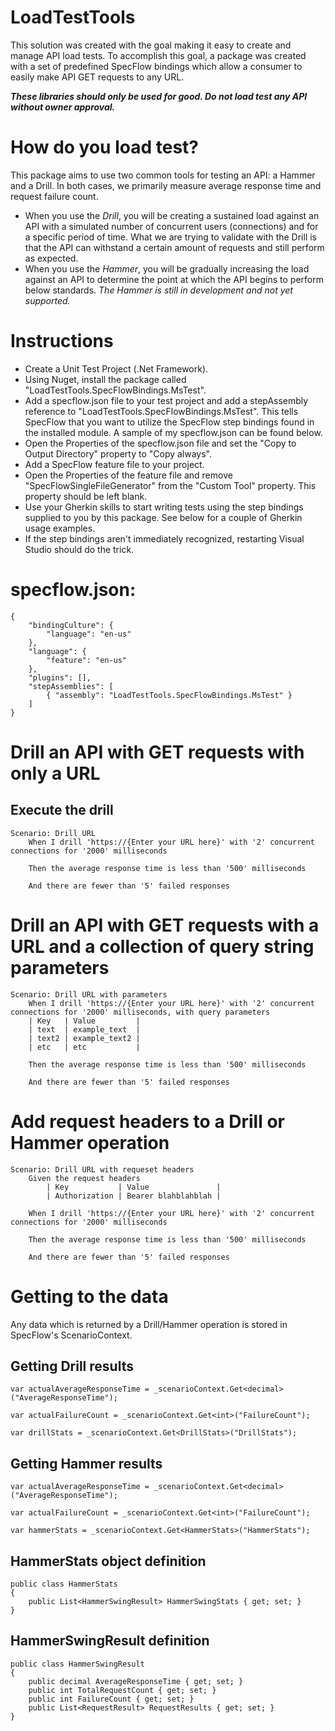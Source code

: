 # LoadTestTools

This solution was created with the goal making it easy to create and manage API load tests.  To accomplish this goal, a package was created with a set of predefined SpecFlow bindings which allow a consumer to easily make API GET requests to any URL.

**_These libraries should only be used for good.  Do not load test any API without owner approval._**

# How do you load test?

This package aims to use two common tools for testing an API: a Hammer and a Drill.  In both cases, we primarily measure average response time and request failure count.

* When you use the _Drill_, you will be creating a sustained load against an API with a simulated number of concurrent users (connections) and for a specific period of time.  What we are trying to validate with the Drill is that the API can withstand a certain amount of requests and still perform as expected.
* When you use the _Hammer_, you will be gradually increasing the load against an API to determine the point at which the API begins to perform below standards.  _The Hammer is still in development and not yet supported._

# Instructions

* Create a Unit Test Project (.Net Framework).
* Using Nuget, install the package called "LoadTestTools.SpecFlowBindings.MsTest".
* Add a specflow.json file to your test project and add a stepAssembly reference to "LoadTestTools.SpecFlowBindings.MsTest".  This tells SpecFlow that you want to utilize the SpecFlow step bindings found in the installed module.  A sample of my specflow.json can be found below.
* Open the Properties of the specflow.json file and set the "Copy to Output Directory" property to "Copy always".
* Add a SpecFlow feature file to your project.
* Open the Properties of the feature file and remove "SpecFlowSingleFileGenerator" from the "Custom Tool" property.  This property should be left blank.
* Use your Gherkin skills to start writing tests using the step bindings supplied to you by this package.  See below for a couple of Gherkin usage examples.
* If the step bindings aren't immediately recognized, restarting Visual Studio should do the trick.


# specflow.json:

```
{
    "bindingCulture": {
        "language": "en-us"
    },
    "language": {
        "feature": "en-us"
    },
    "plugins": [],
    "stepAssemblies": [
        { "assembly": "LoadTestTools.SpecFlowBindings.MsTest" }
    ]
}
```


# Drill an API with GET requests with only a URL

## Execute the drill

```
Scenario: Drill URL
	When I drill 'https://{Enter your URL here}' with '2' concurrent connections for '2000' milliseconds
	
	Then the average response time is less than '500' milliseconds
	
	And there are fewer than '5' failed responses
```

# Drill an API with GET requests with a URL and a collection of query string parameters

```
Scenario: Drill URL with parameters
	When I drill 'https://{Enter your URL here}' with '2' concurrent connections for '2000' milliseconds, with query parameters
	| Key   | Value         |
	| text  | example_text  |
	| text2 | example_text2 |
	| etc   | etc           |

	Then the average response time is less than '500' milliseconds
	
	And there are fewer than '5' failed responses
```

# Add request headers to a Drill or Hammer operation

```
Scenario: Drill URL with requeset headers
	Given the request headers
		| Key           | Value               |
		| Authorization | Bearer blahblahblah |
	
	When I drill 'https://{Enter your URL here}' with '2' concurrent connections for '2000' milliseconds
	
	Then the average response time is less than '500' milliseconds
	
	And there are fewer than '5' failed responses
```


# Getting to the data

Any data which is returned by a Drill/Hammer operation is stored in SpecFlow's ScenarioContext.


## Getting Drill results

```
var actualAverageResponseTime = _scenarioContext.Get<decimal>("AverageResponseTime");

var actualFailureCount = _scenarioContext.Get<int>("FailureCount");

var drillStats = _scenarioContext.Get<DrillStats>("DrillStats");
```

## Getting Hammer results

```
var actualAverageResponseTime = _scenarioContext.Get<decimal>("AverageResponseTime");

var actualFailureCount = _scenarioContext.Get<int>("FailureCount");
	
var hammerStats = _scenarioContext.Get<HammerStats>("HammerStats");

```

## HammerStats object definition

```
public class HammerStats
{
	public List<HammerSwingResult> HammerSwingStats { get; set; }
}
```

## HammerSwingResult definition

```
public class HammerSwingResult
{
	public decimal AverageResponseTime { get; set; }
	public int TotalRequestCount { get; set; }
	public int FailureCount { get; set; }
	public List<RequestResult> RequestResults { get; set; }
}
```
